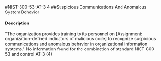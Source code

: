 #NIST-800-53-AT-3 4
##Suspicious Communications And Anomalous System Behavior
#### Description
"The organization provides training to its personnel on [Assignment: organization-defined indicators of malicious code] to recognize suspicious communications and anomalous behavior in organizational information systems."
No information found for the combination of standard NIST-800-53 and control AT-3 (4)
